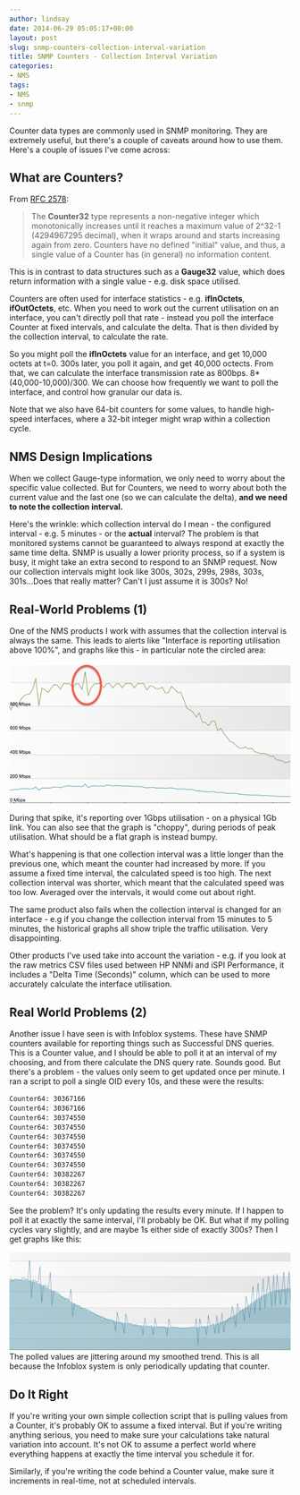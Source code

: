 ```yaml
---
author: lindsay
date: 2014-06-29 05:05:17+00:00
layout: post
slug: snmp-counters-collection-interval-variation
title: SNMP Counters - Collection Interval Variation
categories:
- NMS
tags:
- NMS
- snmp
---
```


Counter data types are commonly used in SNMP monitoring. They are extremely useful, but there's a couple of caveats around how to use them. Here's a couple of issues I've come across:

## What are Counters?

From [RFC 2578](http://tools.ietf.org/html/rfc2578#section-7.1.6):

> The **Counter32** type represents a non-negative integer which monotonically increases until it reaches a maximum value of 2^32-1 (4294967295 decimal), when it wraps around and starts increasing again from zero.
> Counters have no defined "initial" value, and thus, a single value of a Counter has (in general) no information content.

This is in contrast to data structures such as a **Gauge32** value, which does return information with a single value - e.g. disk space utilised.

Counters are often used for interface statistics - e.g. **ifInOctets**, **ifOutOctets**, etc. When you need to work out the current utilisation on an interface, you can't directly poll that rate - instead you poll the interface Counter at fixed intervals, and calculate the delta. That is then divided by the collection interval, to calculate the rate.

So you might poll the **ifInOctets** value for an interface, and get 10,000 octets at t=0. 300s later, you poll it again, and get 40,000 octects. From that, we can calculate the interface transmission rate as 800bps. 8*(40,000-10,000)/300. We can choose how frequently we want to poll the interface, and control how granular our data is.

Note that we also have 64-bit counters for some values, to handle high-speed interfaces, where a 32-bit integer might wrap within a collection cycle.

## NMS Design Implications

When we collect Gauge-type information, we only need to worry about the specific value collected. But for Counters, we need to worry about both the current value and the last one (so we can calculate the delta), **and we need to note the collection interval.**

Here's the wrinkle: which collection interval do I mean - the configured interval - e.g. 5 minutes - or the **actual** interval? The problem is that monitored systems cannot be guaranteed to always respond at exactly the same time delta. SNMP is usually a lower priority process, so if a system is busy, it might take an extra second to respond to an SNMP request. Now our collection intervals might look like 300s, 302s, 299s, 298s, 303s, 301s...Does that really matter? Can't I just assume it is 300s? No!

## Real-World Problems (1)

One of the NMS products I work with assumes that the collection interval is always the same. This leads to alerts like "Interface is reporting utilisation above 100%", and graphs like this - in particular note the circled area:

![Choppy Graph](/assets/2014/06/Choppy-Graph.png)

During that spike, it's reporting over 1Gbps utilisation - on a physical 1Gb link. You can also see that the graph is "choppy", during periods of peak utilisation. What should be a flat graph is instead bumpy.

What's happening is that one collection interval was a little longer than the previous one, which meant the counter had increased by more. If you assume a fixed time interval, the calculated speed is too high. The next collection interval was shorter, which meant that the calculated speed was too low. Averaged over the intervals, it would come out about right.

The same product also fails when the collection interval is changed for an interface - e.g if you change the collection interval from 15 minutes to 5 minutes, the historical graphs all show triple the traffic utilisation. Very disappointing.

Other products I've used take into account the variation - e.g. if you look at the raw metrics CSV files used between HP NNMi and iSPI Performance, it includes a "Delta Time (Seconds)" column, which can be used to more accurately calculate the interface utilisation.

## Real World Problems (2)

Another issue I have seen is with Infoblox systems. These have SNMP counters available for reporting things such as Successful DNS queries. This is a Counter value, and I should be able to poll it at an interval of my choosing, and from there calculate the DNS query rate. Sounds good. But there's a problem - the values only seem to get updated once per minute. I ran a script to poll a single OID every 10s, and these were the results:

```bash
Counter64: 30367166
Counter64: 30367166
Counter64: 30374550
Counter64: 30374550
Counter64: 30374550
Counter64: 30374550
Counter64: 30374550
Counter64: 30374550
Counter64: 30382267
Counter64: 30382267
Counter64: 30382267
```

See the problem? It's only updating the results every minute. If I happen to poll it at exactly the same interval, I'll probably be OK. But what if my polling cycles vary slightly, and are maybe 1s either side of exactly 300s? Then I get graphs like this:[![DNS Performance](/assets/2014/06/DNS-Performance1.png)](/assets/2014/06/DNS-Performance1.png)The polled values are jittering around my smoothed trend. This is all because the Infoblox system is only periodically updating that counter.

## Do It Right

If you're writing your own simple collection script that is pulling values from a Counter, it's probably OK to assume a fixed interval. But if you're writing anything serious, you need to make sure your calculations take natural variation into account. It's not OK to assume a perfect world where everything happens at exactly the time interval you schedule it for.

Similarly, if you're writing the code behind a Counter value, make sure it increments in real-time, not at scheduled intervals.
